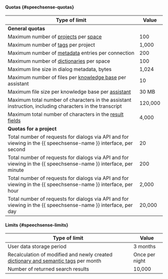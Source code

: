 #### Quotas {#speechsense-quotas}

Type of limit | Value
----- | -----
**General quotas** |
Maximum number of [projects](../speechsense/concepts/resources-hierarchy.md#project) per [space](../speechsense/concepts/resources-hierarchy.md#space) | 100
Maximum number of [tags](../speechsense/concepts/tags.md) per project | 1,000
Maximum number of [metadata](../speechsense/concepts/resources-hierarchy.md#connection) entries per connection | 200
Maximum number of [dictionaries](../speechsense/concepts/dictionaries) per space | 100
Maximum line size in dialog metadata, bytes | 1,024
Maximum number of files per [knowledge base](../speechsense/concepts/assistants.md#tools) per assistant | 10
Maximum file size per knowledge base per [assistant](../speechsense/concepts/assistants.md) | 30 MB
Maximum total number of characters in the assistant instruction, including characters in the transcript | 120,000
Maximum total number of characters in the [result fields](../speechsense/concepts/assistants.md) | 4,000
**Quotas for a project** |
Total number of requests for dialogs via API and for viewing in the {{ speechsense-name }} interface, per second | 20
Total number of requests for dialogs via API and for viewing in the {{ speechsense-name }} interface, per minute | 200
Total number of requests for dialogs via API and for viewing in the {{ speechsense-name }} interface, per hour | 2,000
Total number of requests for dialogs via API and for viewing in the {{ speechsense-name }} interface, per day | 20,000

#### Limits {#speechsense-limits}

Type of limit | Value
----- | -----
User data storage period | 3 months
Recalculation of modified and newly created [dictionary and semantic tags](../speechsense/concepts/tags.md) per month | Once per night
Number of returned search results | 10,000
